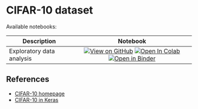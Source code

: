 # CIFAR-10 dataset

Available notebooks:

| Description               | Notebook |
| ------------------------- |:--------:|
| Exploratory data analysis | [![View on GitHub][github-badge]][github-eda] [![Open In Colab][colab-badge]][colab-eda] [![Open in Binder][binder-badge]][binder-eda] |

## References

* [CIFAR-10 homepage][cifar10-home]
* [CIFAR-10 in Keras][cifar10-keras]

[github-badge]: https://img.shields.io/badge/View-on%20GitHub-blue?logo=GitHub
[colab-badge]: https://colab.research.google.com/assets/colab-badge.svg
[binder-badge]: https://static.mybinder.org/badge_logo.svg

[github-eda]: CIFAR-10_-_Exploratory_Data_Analysis.ipynb
[colab-eda]: https://colab.research.google.com/github/mbrukman/reimplementing-ml-papers/blob/main/datasets/cifar-10/CIFAR-10_-_Exploratory_Data_Analysis.ipynb
[binder-eda]: https://mybinder.org/v2/gh/mbrukman/reimplementing-ml-papers/main?filepath=datasets/cifar-10/CIFAR-10_-_Exploratory_Data_Analysis.ipynb

[cifar10-home]: https://www.cs.toronto.edu/~kriz/cifar.html
[cifar10-keras]: https://keras.io/api/datasets/cifar10/
